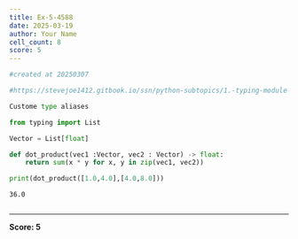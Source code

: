 ```yaml
---
title: Ex-5-4588
date: 2025-03-19
author: Your Name
cell_count: 8
score: 5
---
```


```python
#created at 20250307
```


```python
#https://stevejoe1412.gitbook.io/ssn/python-subtopics/1.-typing-module
```


```python
Custome type aliases
```


```python
from typing import List
```


```python
Vector = List[float]
```


```python
def dot_product(vec1 :Vector, vec2 : Vector) -> float:
    return sum(x * y for x, y in zip(vec1, vec2)) 
```


```python
print(dot_product([1.0,4.0],[4.0,8.0]))
```

    36.0



```python

```


---
**Score: 5**